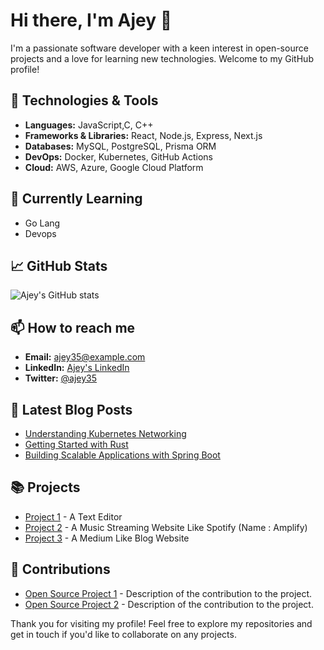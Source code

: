 # Hi there, I'm Ajey 👋

I'm a passionate software developer with a keen interest in open-source projects and a love for learning new technologies. Welcome to my GitHub profile!

## 🔧 Technologies & Tools

- **Languages:** JavaScript,C, C++
- **Frameworks & Libraries:** React, Node.js, Express, Next.js 
- **Databases:** MySQL, PostgreSQL, Prisma ORM
- **DevOps:** Docker, Kubernetes, GitHub Actions
- **Cloud:** AWS, Azure, Google Cloud Platform

## 🌱 Currently Learning

- Go Lang
- Devops
  

## 📈 GitHub Stats

![Ajey's GitHub stats](https://github-readme-stats.vercel.app/api?username=ajey35&show_icons=true&theme=radical)

## 📫 How to reach me

- **Email:** ajey35@example.com
- **LinkedIn:** [Ajey's LinkedIn](https://www.linkedin.com/in/ajeya-kumara-k-331bbb29b/)
- **Twitter:** [@ajey35](https://x.com/ajeyakumara07)

## 📝 Latest Blog Posts

<!-- BLOG-POST-LIST:START -->
- [Understanding Kubernetes Networking](https://example.com/blog/kubernetes-networking)
- [Getting Started with Rust](https://example.com/blog/getting-started-with-rust)
- [Building Scalable Applications with Spring Boot](https://example.com/blog/scalable-apps-spring-boot)
<!-- BLOG-POST-LIST:END -->

## 📚 Projects

- [Project 1](https://github.com/ajey35/Text-Pad) - A Text Editor
- [Project 2](https://github.com/ajey35/Amplify) - A Music Streaming Website Like Spotify (Name : Amplify)
- [Project 3](https://github.com/ajey35/Medium) - A Medium Like Blog Website

## 🤝 Contributions

- [Open Source Project 1](https://github.com/opensource/cal.com) - Description of the contribution to the project.
- [Open Source Project 2](https://github.com/opensource/dub.sh) - Description of the contribution to the project.

Thank you for visiting my profile! Feel free to explore my repositories and get in touch if you'd like to collaborate on any projects.
